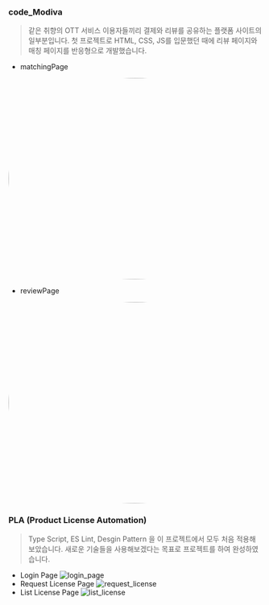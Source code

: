 ### code_Modiva

> 같은 취향의 OTT 서비스 이용자들끼리 결제와 리뷰를 공유하는 플랫폼 사이트의 일부분입니다.
> 첫 프로젝트로 HTML, CSS, JS를 입문했던 때에 리뷰 페이지와 매칭 페이지를 반응형으로 개발했습니다.

- matchingPage
<img src="https://user-images.githubusercontent.com/85089341/222609498-52775b4a-f8cd-4956-924d-02e39e69041f.png" width="800" height="400" style="border-radius: 50%;">


- reviewPage
<img src="https://user-images.githubusercontent.com/85089341/222611585-c847684e-cd22-479a-9e80-dc29e57777ae.png" width="800" height="400" style="border-radius: 50%;"/>


### PLA (Product License Automation)

> Type Script, ES Lint, Desgin Pattern 을 이 프로젝트에서 모두 처음 적용해보았습니다.
> 새로운 기술들을 사용해보겠다는 목표로 프로젝트를 하여 완성하였습니다.

- Login Page
![login_page](https://user-images.githubusercontent.com/60730831/183842112-6334cfc0-fcab-4b09-9ace-0c3364a68051.png)
- Request License Page
![request_license](https://user-images.githubusercontent.com/60730831/184781762-64ce6376-88a5-4748-864d-00b410b14d43.png)
- List License Page
![list_license](https://user-images.githubusercontent.com/60730831/191478709-99a0f53a-25de-46b1-80a3-82d0f8f8f2a3.png)

